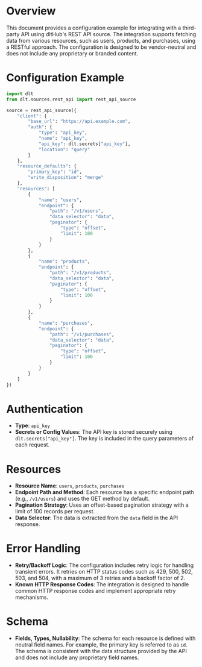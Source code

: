 # Overview

This document provides a configuration example for integrating with a third-party API using dltHub's REST API source. The integration supports fetching data from various resources, such as users, products, and purchases, using a RESTful approach. The configuration is designed to be vendor-neutral and does not include any proprietary or branded content.

# Configuration Example

```python
import dlt
from dlt.sources.rest_api import rest_api_source

source = rest_api_source({
    "client": {
        "base_url": "https://api.example.com",
        "auth": {
            "type": "api_key",
            "name": "api_key",
            "api_key": dlt.secrets["api_key"],
            "location": "query"
        }
    },
    "resource_defaults": {
        "primary_key": "id",
        "write_disposition": "merge"
    },
    "resources": [
        {
            "name": "users",
            "endpoint": {
                "path": "/v1/users",
                "data_selector": "data",
                "paginator": {
                    "type": "offset",
                    "limit": 100
                }
            }
        },
        {
            "name": "products",
            "endpoint": {
                "path": "/v1/products",
                "data_selector": "data",
                "paginator": {
                    "type": "offset",
                    "limit": 100
                }
            }
        },
        {
            "name": "purchases",
            "endpoint": {
                "path": "/v1/purchases",
                "data_selector": "data",
                "paginator": {
                    "type": "offset",
                    "limit": 100
                }
            }
        }
    ]
})
```

# Authentication

- **Type**: `api_key`
- **Secrets or Config Values**: The API key is stored securely using `dlt.secrets["api_key"]`. The key is included in the query parameters of each request.

# Resources

- **Resource Name**: `users`, `products`, `purchases`
- **Endpoint Path and Method**: Each resource has a specific endpoint path (e.g., `/v1/users`) and uses the GET method by default.
- **Pagination Strategy**: Uses an offset-based pagination strategy with a limit of 100 records per request.
- **Data Selector**: The data is extracted from the `data` field in the API response.

# Error Handling

- **Retry/Backoff Logic**: The configuration includes retry logic for handling transient errors. It retries on HTTP status codes such as 429, 500, 502, 503, and 504, with a maximum of 3 retries and a backoff factor of 2.
- **Known HTTP Response Codes**: The integration is designed to handle common HTTP response codes and implement appropriate retry mechanisms.

# Schema

- **Fields, Types, Nullability**: The schema for each resource is defined with neutral field names. For example, the primary key is referred to as `id`. The schema is consistent with the data structure provided by the API and does not include any proprietary field names.